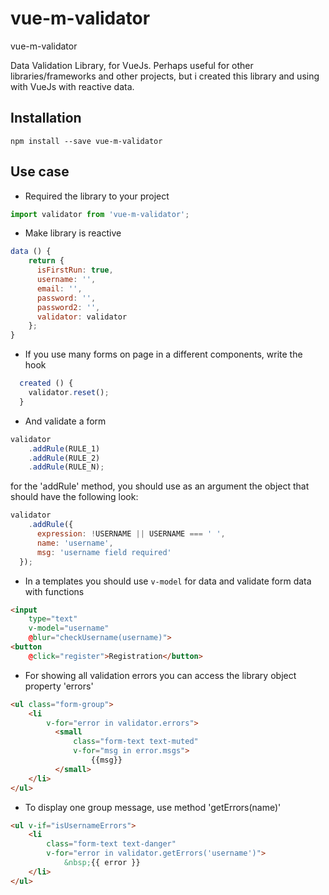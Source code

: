 # vue-m-validator
vue-m-validator

Data Validation Library, for VueJs. Perhaps useful for other libraries/frameworks and other projects, but i created this library and using with VueJs with reactive data.

## Installation
```Commandline
npm install --save vue-m-validator
```

## Use case

* Required the library to your project
```Javascript
import validator from 'vue-m-validator';
```

* Make library is reactive
```Javascript
data () {
    return {
      isFirstRun: true,
      username: '',
      email: '',
      password: '',
      password2: '',
      validator: validator
    };
}
```

* If you use many forms on page in a different components, write the hook
```Javascript
  created () {
    validator.reset();
  }
```

* And validate a form
```Javascript
validator
    .addRule(RULE_1)
    .addRule(RULE_2)
    .addRule(RULE_N);
```
for the 'addRule' method, you should use as an argument the object that should have the following look:
```Javascript
validator
    .addRule({
      expression: !USERNAME || USERNAME === ' ',
      name: 'username',
      msg: 'username field required'
  });
```

* In a templates you should use `v-model` for data and validate form data with functions
```HTML
<input
    type="text"
    v-model="username"
    @blur="checkUsername(username)">
<button
    @click="register">Registration</button>
```

* For showing all validation errors you can access the library object property 'errors'
```HTML
<ul class="form-group">
    <li
        v-for="error in validator.errors">
          <small
              class="form-text text-muted"
              v-for="msg in error.msgs">
                  {{msg}}
          </small>
    </li>
</ul>
```

* To display one group message, use method 'getErrors(name)'
```HTML
<ul v-if="isUsernameErrors">
    <li
        class="form-text text-danger"
        v-for="error in validator.getErrors('username')">
            &nbsp;{{ error }}
    </li>
</ul>
```
